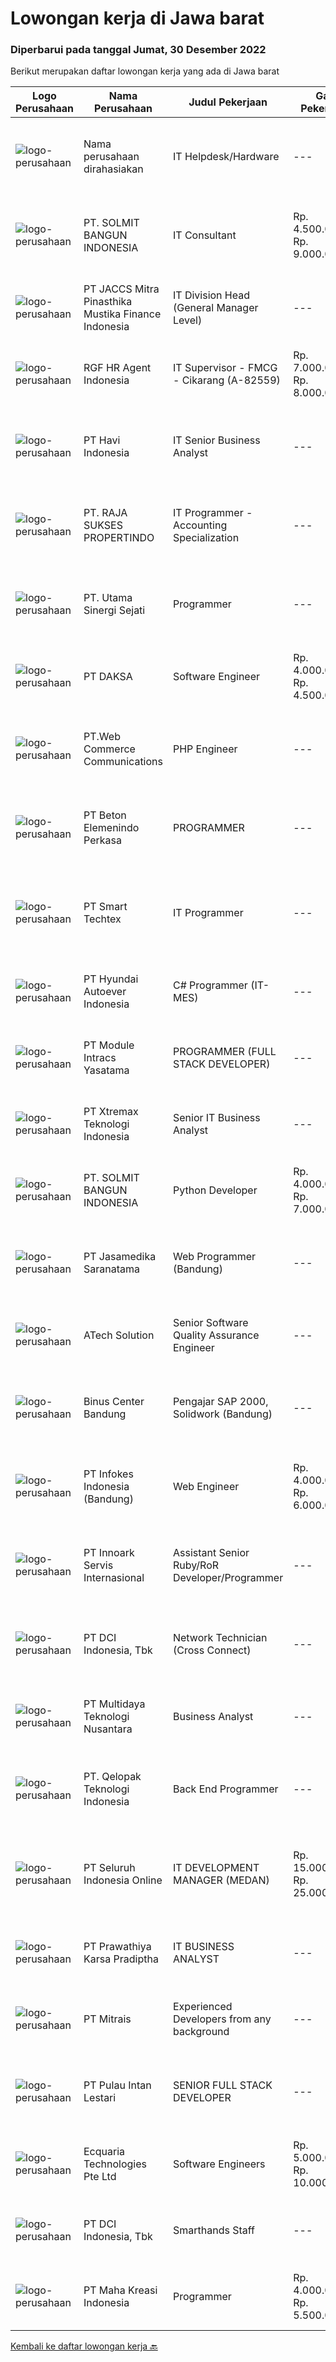 
  # Lowongan kerja di Jawa barat

  ### Diperbarui pada tanggal Jumat, 30 Desember 2022

  Berikut merupakan daftar lowongan kerja yang ada di Jawa barat

  |Logo Perusahaan | Nama Perusahaan | Judul Pekerjaan | Gaji Pekerjaan | Lokasi | Deskripsi | Tanggal diunggah | Pranala |
  | -------------- | --------------- | --------------- | --------- | --------- | -------------- | ------- | ----------- |
  |![logo-perusahaan](https://i.ibb.co/sqvTCh9/112815900-stock-vector-no-image-available-icon-flat-vector.webp)|Nama perusahaan dirahasiakan|IT Helpdesk/Hardware|---|Cikarang|Candidate must possess at least Diploma, Bachelor's Degree in Engineering (Computer/Telecommunication), Computer Science/Information Technology or...|Senin, 26 Desember 2022|https://www.jobstreet.co.id/id/job/it-helpdesk-hardware-4157548?token=0~895fb8bc-2fdf-435c-b755-824e841a53f9&sectionRank=1&jobId=jobstreet-id-job-4157548|
|![logo-perusahaan](https://image-service-cdn.seek.com.au/4a93f6ef00fb410c6bfb8d3d6cdd41941b4671da/ee4dce1061f3f616224767ad58cb2fc751b8d2dc)|PT. SOLMIT BANGUN INDONESIA|IT Consultant|Rp. 4.500.000-Rp. 9.000.000|Bandung|Pendidikan S2/S3 Sistem Informasi/Informatika/Elektro Memiliki kemampuan interpersonal yang baik Seorang pembelajar yang baik (tekun, rajin diutamakan...|Kamis, 29 Desember 2022|https://www.jobstreet.co.id/id/job/it-consultant-4149989?token=0~895fb8bc-2fdf-435c-b755-824e841a53f9&sectionRank=2&jobId=jobstreet-id-job-4149989|
|![logo-perusahaan](https://image-service-cdn.seek.com.au/e05f949e5ee661a49f6acf8cbb0efe0aae6df298/ee4dce1061f3f616224767ad58cb2fc751b8d2dc)|PT JACCS Mitra Pinasthika Mustika Finance Indonesia|IT Division Head (General Manager Level)|---|Jakarta Raya|Candidate must possess at least a Bachelor's Degree or Master Degree, Information Technology or Information System Minimum 15 year experience in the...|Rabu, 28 Desember 2022|https://www.jobstreet.co.id/id/job/it-division-head-general-manager-level-4159123?token=0~895fb8bc-2fdf-435c-b755-824e841a53f9&sectionRank=3&jobId=jobstreet-id-job-4159123|
|![logo-perusahaan](https://image-service-cdn.seek.com.au/d5868152525c083dcbedb1aa22a408e592bdf7d2/ee4dce1061f3f616224767ad58cb2fc751b8d2dc)|RGF HR Agent Indonesia|IT Supervisor - FMCG - Cikarang (A-82559)|Rp. 7.000.000-Rp. 8.000.000|Cikarang|About The Company: The working venue is in Cikarang. Our client is a Japanese FMCG company. Currently, they are looking for IT Supervisor. Job...|Rabu, 28 Desember 2022|https://www.jobstreet.co.id/id/job/it-supervisor-fmcg-cikarang-a-82559-4159639?token=0~895fb8bc-2fdf-435c-b755-824e841a53f9&sectionRank=4&jobId=jobstreet-id-job-4159639|
|![logo-perusahaan](https://image-service-cdn.seek.com.au/2fce04ee147e42b59e2f6cdf84cb309b542a1575/ee4dce1061f3f616224767ad58cb2fc751b8d2dc)|PT Havi Indonesia|IT Senior Business Analyst|---|Bekasi|Role Summary :  We are a global, privately owned company focused on innovating, optimizing and managing the supply chains of leading brands. Offering...|Rabu, 28 Desember 2022|https://www.jobstreet.co.id/id/job/it-senior-business-analyst-4148641?token=0~895fb8bc-2fdf-435c-b755-824e841a53f9&sectionRank=5&jobId=jobstreet-id-job-4148641|
|![logo-perusahaan](https://image-service-cdn.seek.com.au/4768f45ac4016a3a17b2313f780d7a6523fe7982/ee4dce1061f3f616224767ad58cb2fc751b8d2dc)|PT. RAJA SUKSES PROPERTINDO|IT Programmer - Accounting Specialization|---|Cirebon|Deskripsi pekerjaan: Membuatan Mapping flow database transaksi dan report Accounting Melakukan integrasi sistem operasinal dengan sistem accounting...|Kamis, 29 Desember 2022|https://www.jobstreet.co.id/id/job/it-programmer-accounting-specialization-4144183?token=0~895fb8bc-2fdf-435c-b755-824e841a53f9&sectionRank=6&jobId=jobstreet-id-job-4144183|
|![logo-perusahaan](https://image-service-cdn.seek.com.au/ac251864ed155ffbbc8c2ab7688b95561ab3a331/ee4dce1061f3f616224767ad58cb2fc751b8d2dc)|PT. Utama Sinergi Sejati|Programmer|---|Bandung|min lulusan D3 Teknik Informatika/Komputer Dapat melakukan analisa system Dapat menyusun spesifikasi Dapat membuat rekayasa perangkat lunak Menguasai...|Kamis, 29 Desember 2022|https://www.jobstreet.co.id/id/job/programmer-4150801?token=0~895fb8bc-2fdf-435c-b755-824e841a53f9&sectionRank=7&jobId=jobstreet-id-job-4150801|
|![logo-perusahaan](https://image-service-cdn.seek.com.au/a94504a489ba2c800804a637a6faa49967276d16/ee4dce1061f3f616224767ad58cb2fc751b8d2dc)|PT DAKSA|Software Engineer|Rp. 4.000.000-Rp. 4.500.000|Bandung|Responsibilities Develop secure, reliable, and scalable system and web or desktop based applications for enterprise and financial system. Working in a...|Kamis, 29 Desember 2022|https://www.jobstreet.co.id/id/job/software-engineer-4143383?token=0~895fb8bc-2fdf-435c-b755-824e841a53f9&sectionRank=8&jobId=jobstreet-id-job-4143383|
|![logo-perusahaan](https://image-service-cdn.seek.com.au/fed64f280cb28bf204b00946802b3841f56ce69b/ee4dce1061f3f616224767ad58cb2fc751b8d2dc)|PT.Web Commerce Communications|PHP Engineer|---|Jawa Barat|Responsibilities: Conducting analysis of website and application requirements. Writing back-end code and building efficient PHP modules. Developing...|Kamis, 29 Desember 2022|https://www.jobstreet.co.id/id/job/php-engineer-4142671?token=0~895fb8bc-2fdf-435c-b755-824e841a53f9&sectionRank=9&jobId=jobstreet-id-job-4142671|
|![logo-perusahaan](https://image-service-cdn.seek.com.au/e0191760e5de36800070b88b7e694cc4537d7e12/ee4dce1061f3f616224767ad58cb2fc751b8d2dc)|PT Beton Elemenindo Perkasa|PROGRAMMER|---|Bandung|Pendidikan minimal S1 Teknik Informatika Menguasai program VB.net dan PHP / Laravel / Phyton Menguasai database SQL Berpengalaman di bidangnya minimal...|Rabu, 28 Desember 2022|https://www.jobstreet.co.id/id/job/programmer-4159482?token=0~895fb8bc-2fdf-435c-b755-824e841a53f9&sectionRank=10&jobId=jobstreet-id-job-4159482|
|![logo-perusahaan](https://image-service-cdn.seek.com.au/071db4a8058d1077bb5760cef1b2849f5caba9e9/ee4dce1061f3f616224767ad58cb2fc751b8d2dc)|PT Smart Techtex|IT Programmer|---|Cirebon|Syarat : Usia Maksimal 27 Tahun Minimal D3 Tekhnik Informatika Terbiasa menggunakan bahasa pemograman PHP, MySql, dan Javascript Mampu mengoperasikan...|Rabu, 28 Desember 2022|https://www.jobstreet.co.id/id/job/it-programmer-4159587?token=0~895fb8bc-2fdf-435c-b755-824e841a53f9&sectionRank=11&jobId=jobstreet-id-job-4159587|
|![logo-perusahaan](https://image-service-cdn.seek.com.au/6b27c1b5e1627dbb544ef316ebb60f2e612d82bc/ee4dce1061f3f616224767ad58cb2fc751b8d2dc)|PT Hyundai Autoever Indonesia|C# Programmer (IT-MES)|---|Bekasi|Purpose of PositionResponsible of MES (Manufacture Execution System), configure required changes on system derived from changes to the process,...|Rabu, 28 Desember 2022|https://www.jobstreet.co.id/id/job/c-programmer-it-mes-4148364?token=0~895fb8bc-2fdf-435c-b755-824e841a53f9&sectionRank=12&jobId=jobstreet-id-job-4148364|
|![logo-perusahaan](https://image-service-cdn.seek.com.au/e1862a798ea016414b72240bd331d41a258c1c66/ee4dce1061f3f616224767ad58cb2fc751b8d2dc)|PT Module Intracs Yasatama|PROGRAMMER (FULL STACK DEVELOPER)|---|Cikarang|Apakah anda expertise dalam set up, instalasi, dan konfigurasi perangkat baru (server, pc, switch, router, cctv &amp; vms)?Apakah anda familiar dengan...|Kamis, 29 Desember 2022|https://www.jobstreet.co.id/id/job/programmer-full-stack-developer-4144144?token=0~895fb8bc-2fdf-435c-b755-824e841a53f9&sectionRank=13&jobId=jobstreet-id-job-4144144|
|![logo-perusahaan](https://image-service-cdn.seek.com.au/ce74a79d8ea261e54cdae65dc8035221535675cf/ee4dce1061f3f616224767ad58cb2fc751b8d2dc)|PT Xtremax Teknologi Indonesia|Senior IT Business Analyst|---|Bandung|As a Senior Business Analyst, your band of adventurers relies on you to identify and analyze our clients’ requirements and then build them in the form...|Rabu, 28 Desember 2022|https://www.jobstreet.co.id/id/job/senior-it-business-analyst-4148768?token=0~895fb8bc-2fdf-435c-b755-824e841a53f9&sectionRank=14&jobId=jobstreet-id-job-4148768|
|![logo-perusahaan](https://image-service-cdn.seek.com.au/4a93f6ef00fb410c6bfb8d3d6cdd41941b4671da/ee4dce1061f3f616224767ad58cb2fc751b8d2dc)|PT. SOLMIT BANGUN INDONESIA|Python Developer|Rp. 4.000.000-Rp. 7.000.000|Bandung|Minimal D3/S1 dibidang yang sesuai Memiliki kemampuan interpersonal yang baik Seorang pembelajar yang baik (tekun, rajin diutamakan fast learner)...|Kamis, 29 Desember 2022|https://www.jobstreet.co.id/id/job/python-developer-4149891?token=0~895fb8bc-2fdf-435c-b755-824e841a53f9&sectionRank=15&jobId=jobstreet-id-job-4149891|
|![logo-perusahaan](https://image-service-cdn.seek.com.au/7cdc071d90abd96b4cf7706a1694f0662aa509a1/ee4dce1061f3f616224767ad58cb2fc751b8d2dc)|PT Jasamedika Saranatama|Web Programmer (Bandung)|---|Jawa Barat|Deskripsi PekerjaanKualifikasi: Pendidikan D3 atau S1 (Teknik Informatika/Manajemen Informatika/Sistem Informatika/Teknik Komputer) Memiliki...|Rabu, 28 Desember 2022|https://www.jobstreet.co.id/id/job/web-programmer-bandung-4160203?token=0~895fb8bc-2fdf-435c-b755-824e841a53f9&sectionRank=16&jobId=jobstreet-id-job-4160203|
|![logo-perusahaan](https://image-service-cdn.seek.com.au/47c310cb4a4b2f78eb96e68d023d29f0872524d1/ee4dce1061f3f616224767ad58cb2fc751b8d2dc)|ATech Solution|Senior Software Quality Assurance Engineer|---|Bali|Requirements:What you need to have :* Min. 4 years of active software QA experience.* Strong knowledge of software QA methodologies, tools, and...|Kamis, 29 Desember 2022|https://www.jobstreet.co.id/id/job/senior-software-quality-assurance-engineer-4144178?token=0~895fb8bc-2fdf-435c-b755-824e841a53f9&sectionRank=17&jobId=jobstreet-id-job-4144178|
|![logo-perusahaan](https://image-service-cdn.seek.com.au/abe52df5c25027f0407faba30b4bd412ccb05d64/ee4dce1061f3f616224767ad58cb2fc751b8d2dc)|Binus Center Bandung|Pengajar SAP 2000, Solidwork (Bandung)|---|Bandung|Kualifikasi : Pendidikan minimal S1 jurusan Teknik sipil IPK Minimal 2.75 Menguasai Program SAP 2000 &amp; Solidwork Memiliki pengalaman mengajar 1...|Rabu, 28 Desember 2022|https://www.jobstreet.co.id/id/job/pengajar-sap-2000-solidwork-bandung-4149349?token=0~895fb8bc-2fdf-435c-b755-824e841a53f9&sectionRank=18&jobId=jobstreet-id-job-4149349|
|![logo-perusahaan](https://image-service-cdn.seek.com.au/97daf19111f6ec5fda53f3c6ed91dd429d6a0fdd/ee4dce1061f3f616224767ad58cb2fc751b8d2dc)|PT Infokes Indonesia (Bandung)|Web Engineer|Rp. 4.000.000-Rp. 6.000.000|Bandung|Kriteria Umum: Bekerja Senin s.d Jum’at pukul 08:00 s.d 17:00 Memiliki laptop Bersedia bekerja dalam tim dan mandiri (self-organising) Belajar dengan...|Selasa, 27 Desember 2022|https://www.jobstreet.co.id/id/job/web-engineer-4158723?token=0~895fb8bc-2fdf-435c-b755-824e841a53f9&sectionRank=19&jobId=jobstreet-id-job-4158723|
|![logo-perusahaan](https://image-service-cdn.seek.com.au/03d5b2909306d41d8d881d2ac7cfb4a0d8a47045/ee4dce1061f3f616224767ad58cb2fc751b8d2dc)|PT Innoark Servis Internasional|Assistant Senior Ruby/RoR Developer/Programmer|---|Bandung|Responsibilities: Working on project-based requirements Providing solution for issues Providing idea to maintain and improve current working system Be...|Rabu, 28 Desember 2022|https://www.jobstreet.co.id/id/job/assistant-senior-ruby-ror-developer-programmer-4142590?token=0~895fb8bc-2fdf-435c-b755-824e841a53f9&sectionRank=20&jobId=jobstreet-id-job-4142590|
|![logo-perusahaan](https://image-service-cdn.seek.com.au/6bd6b7b03e04ad1514911f3ca63a68c986c6deb5/ee4dce1061f3f616224767ad58cb2fc751b8d2dc)|PT DCI Indonesia, Tbk|Network Technician (Cross Connect)|---|Bekasi|Job Roles and Responsibilities: The patching cabling between network equipment and customer’s network The installation of power cables from equipment...|Rabu, 28 Desember 2022|https://www.jobstreet.co.id/id/job/network-technician-cross-connect-4159217?token=0~895fb8bc-2fdf-435c-b755-824e841a53f9&sectionRank=21&jobId=jobstreet-id-job-4159217|
|![logo-perusahaan](https://image-service-cdn.seek.com.au/fc5977e7c0996914ce4d5c1eb0670d580787e75c/ee4dce1061f3f616224767ad58cb2fc751b8d2dc)|PT Multidaya Teknologi Nusantara|Business Analyst|---|Bandung|Job Depcriptions :1. Melakukan business control untuk memastikan profitability &amp; sustainability perusahaan mulai dari control trx/SO &amp;...|Rabu, 28 Desember 2022|https://www.jobstreet.co.id/id/job/business-analyst-4159789?token=0~895fb8bc-2fdf-435c-b755-824e841a53f9&sectionRank=22&jobId=jobstreet-id-job-4159789|
|![logo-perusahaan](https://image-service-cdn.seek.com.au/4545d8b25c67ad7ca0ae9ad5486ce588b22c123a/ee4dce1061f3f616224767ad58cb2fc751b8d2dc)|PT. Qelopak Teknologi Indonesia|Back End Programmer|---|Bogor|Kualifikasi: Minimal SMK dengan jurusan linear Memiliki portofolio pekerjaan Back End/Full Stack Berpengalaman 1-5 Tahun sebagai Programmer Mampu...|Rabu, 28 Desember 2022|https://www.jobstreet.co.id/id/job/back-end-programmer-4142784?token=0~895fb8bc-2fdf-435c-b755-824e841a53f9&sectionRank=23&jobId=jobstreet-id-job-4142784|
|![logo-perusahaan](https://image-service-cdn.seek.com.au/c768f0670f8f8212da7de609b6af9d0b2e5134cc/ee4dce1061f3f616224767ad58cb2fc751b8d2dc)|PT Seluruh Indonesia Online|IT DEVELOPMENT MANAGER (MEDAN)|Rp. 15.000.000-Rp. 25.000.000|Aceh|Memiliki pengalaman leadership sebagai Manager sebelumnya.Back End Engineer1. Memiliki pengalaman dalam membangun RESTful APIs2. Menguasai bahasa...|Minggu, 25 Desember 2022|https://www.jobstreet.co.id/id/job/it-development-manager-medan-4146572?token=0~895fb8bc-2fdf-435c-b755-824e841a53f9&sectionRank=24&jobId=jobstreet-id-job-4146572|
|![logo-perusahaan](https://image-service-cdn.seek.com.au/25f275779d2d36a25f086ac9b1c5b5be868683f6/ee4dce1061f3f616224767ad58cb2fc751b8d2dc)|PT Prawathiya Karsa Pradiptha|IT BUSINESS ANALYST|---|Jakarta Raya|Gathering requirement from user / client Create Mock Up Design (Ex. Using Ms Visio, etc) Create flowchart of system (Ex. Using Ms. Visio, etc)...|Senin, 26 Desember 2022|https://www.jobstreet.co.id/id/job/it-business-analyst-4156966?token=0~895fb8bc-2fdf-435c-b755-824e841a53f9&sectionRank=25&jobId=jobstreet-id-job-4156966|
|![logo-perusahaan](https://image-service-cdn.seek.com.au/969b0c47f133a1e0155056a5d964c63953dd6304/ee4dce1061f3f616224767ad58cb2fc751b8d2dc)|PT Mitrais|Experienced Developers from any background|---|Bali|Build your Career with Mitrais ! We're looking for experienced Software Engineers from any background to be part of our team. What will you be doing? ...|Kamis, 29 Desember 2022|https://www.jobstreet.co.id/id/job/experienced-developers-from-any-background-4142261?token=0~895fb8bc-2fdf-435c-b755-824e841a53f9&sectionRank=26&jobId=jobstreet-id-job-4142261|
|![logo-perusahaan](https://image-service-cdn.seek.com.au/6b8b82f4974d170ba44e47ce426a1c85b65be7c2/ee4dce1061f3f616224767ad58cb2fc751b8d2dc)|PT Pulau Intan Lestari|SENIOR FULL STACK DEVELOPER|---|Jakarta Raya|Requirements:• Bachelor (S1/D4) or Master (S2) degree in Computer Science, Informatics, or related fields.• Over 5 years of software development...|Rabu, 28 Desember 2022|https://www.jobstreet.co.id/id/job/senior-full-stack-developer-4142387?token=0~895fb8bc-2fdf-435c-b755-824e841a53f9&sectionRank=27&jobId=jobstreet-id-job-4142387|
|![logo-perusahaan](https://i.ibb.co/sqvTCh9/112815900-stock-vector-no-image-available-icon-flat-vector.webp)|Ecquaria Technologies Pte Ltd|Software Engineers|Rp. 5.000.000-Rp. 10.000.000|Bandung|Ecquaria Technologies Pte Ltd - Bandung Rep Office is beefing up its development team and is looking for Java developers who will be part of the...|Rabu, 28 Desember 2022|https://www.jobstreet.co.id/id/job/software-engineers-4149001?token=0~895fb8bc-2fdf-435c-b755-824e841a53f9&sectionRank=28&jobId=jobstreet-id-job-4149001|
|![logo-perusahaan](https://image-service-cdn.seek.com.au/6bd6b7b03e04ad1514911f3ca63a68c986c6deb5/ee4dce1061f3f616224767ad58cb2fc751b8d2dc)|PT DCI Indonesia, Tbk|Smarthands Staff|---|Jawa Barat|Jobs Descriptions: Any escort activities including assistant i.e unloading shipments, escorting unregistered customer to the Data Center Inventorying/...|Selasa, 27 Desember 2022|https://www.jobstreet.co.id/id/job/smarthands-staff-4157823?token=0~895fb8bc-2fdf-435c-b755-824e841a53f9&sectionRank=29&jobId=jobstreet-id-job-4157823|
|![logo-perusahaan](https://image-service-cdn.seek.com.au/d03d61401c19ea5318816e295cfcb7197792529e/ee4dce1061f3f616224767ad58cb2fc751b8d2dc)|PT Maha Kreasi Indonesia|Programmer|Rp. 4.000.000-Rp. 5.500.000|Bandung|Job Requirements :Pendidikan minimal D3 KomputerMemiliki pengalaman minimal 1-2 tahun dan berpengalaman dalam membuat game dan web...|Selasa, 27 Desember 2022|https://www.jobstreet.co.id/id/job/programmer-4140350?token=0~895fb8bc-2fdf-435c-b755-824e841a53f9&sectionRank=30&jobId=jobstreet-id-job-4140350|


  [Kembali ke daftar lowongan kerja 🔙](../README.md#daftar-lowongan-kerja)
  